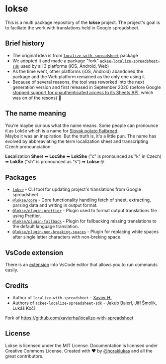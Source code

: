 # lokse

This is a multi package repository of the **lokse** project. The project's goal is to faciliate the work with translations held in Google spreadsheet.

## Brief history

- The original idea is from [`localize-with-spreadsheet`](https://github.com/xavierha/localize-with-spreadsheet) package
- We adopted it and made a package "fork" [`ackee-localize-spreadsheet-sdk`](https://www.npmjs.com/package/ackee-localize-spreadsheet-sdk) used by all 3 platforms (iOS, Android, Web)
- As the time went, other platforms (iOS, Android) abandoned the package and the Web platform remained as the only one using it
- Because of several reasons, the tool was reworked into the next generation version and first released in September 2020 (before Google [stopped support for unauthenticated access to its Sheets API](https://cloud.google.com/blog/products/g-suite/migrate-your-apps-use-latest-sheets-api), which was on of the resons) 🚀

## The name meaning

You're maybe curious what the name means. Some people can pronounce it as Lokše which is a name for [Slovak potato flatbread](https://www.google.com/search?q=lok%C5%A1e+recipe&oq=lok%C5%A1e+recipe&aqs=chrome..69i57j0l7.2201j0j7&sourceid=chrome&ie=UTF-8).  
Maybe it was an inspiration. But the truth is, it's a little pun. The name has evolved by abbreaviating the term localization sheet and transcripting Czech pronounciation:

**Loc**alization **She**et ➡ **LocShe** ➡ **LokShe** ("c" is pronounced as "k" in Czech) ➡ **LokŠe** ("sh" is pronounced as "š") ➡ **Lokse** 🤓

## Packages

- [`lokse`](./packages/cli) - CLI tool for updating project's translations from Google spreadsheet
- [`@lokse/core`](./packages/core) - Core functionality handling fetch of sheet, extracting, parsing data and writing in output format.
- [`@lokse/plugin-prettier`](./packages/plugin-prettier) - Plugin used to format output translations file using Prettier.
- [`@lokse/plugin-fallback`](./packages/plugin-fallback) - Plugin for fallbacking missing translations to the default language translation.
- [`@lokse/plugin-non-breaking-spaces`](./packages/plugin-non-breaking-spaces) - Plugin for replacing white spaces after single letter characters with non-breking space.

## VsCode extension

There is an [extension](https://marketplace.visualstudio.com/items?itemName=ackee.lokse) into VsCode editor that allows you to run commands easily.

## Credits

- Author of `localize-with-spreadsheet` - [Xavier H.](https://github.com/xvrh)
- Authors of `ackee-localize-spreadsheet-sdk` - [Jakub Baierl](https://github.com/baierjak), [Jiří Šmolík](https://github.com/smoliji), Lukáš Kočí

Fork of <a href="https://github.com/xavierha/localize-with-spreadsheet" target="_blank">https://github.com/xavierha/localize-with-spreadsheet</a>

## License

Lokse is licensed under the MIT License.
Documentation is licensed under Creative Commons License.
Created with ♥ by [@horaklukas](https://github.com/horaklukas) and all the great contributors.
